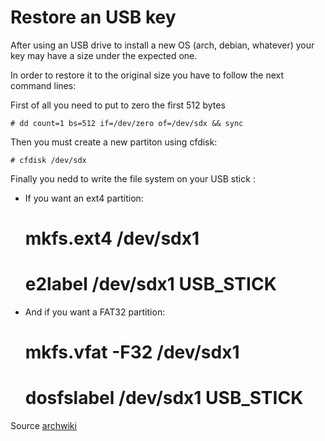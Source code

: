 # Restore an USB key

After using an USB drive to install a new OS (arch, debian, whatever)
your key may have a size under the expected one.

In order to restore it to the original size you have to follow the next command
lines:

First of all you need to put to zero the first 512 bytes

    # dd count=1 bs=512 if=/dev/zero of=/dev/sdx && sync

Then you must create a new partiton using cfdisk:

    # cfdisk /dev/sdx


Finally you nedd to write the file system on your USB stick :

* If you want an ext4 partition:
    # mkfs.ext4 /dev/sdx1
    # e2label /dev/sdx1 USB_STICK

* And if you want a FAT32 partition:
    # mkfs.vfat -F32 /dev/sdx1
    # dosfslabel /dev/sdx1 USB_STICK

Source
[archwiki](https://wiki.archlinux.org/index.php/USB_Flash_Installation_Media#How_to_restore_the_USB_drive)

